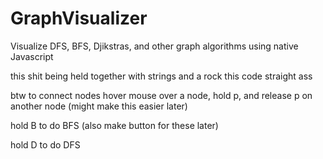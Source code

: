# GraphVisualizer
Visualize DFS, BFS, Djikstras, and other graph algorithms using native Javascript

this shit being held together with strings and a rock this code straight ass 

btw to connect nodes hover mouse over a node, hold p, and release p on another node (might make this easier later)

hold B to do BFS (also make button for these later)

hold D to do DFS
